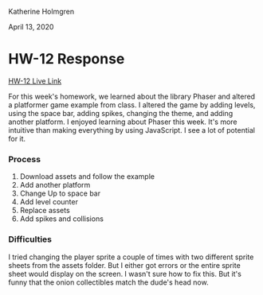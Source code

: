 Katherine Holmgren

April 13, 2020

# HW-12 Response

[HW-12 Live Link](https://katholmgren.github.io/441-work/HW-12)

For this week's homework, we learned about the library Phaser and altered a platformer game example from class. I altered the game by adding levels, using the space bar, adding spikes, changing the theme, and adding another platform. I enjoyed learning about Phaser this week. It's more intuitive than making everything by using JavaScript. I see a lot of potential for it.

### Process

1. Download assets and follow the example
2. Add another platform
3. Change Up to space bar
4. Add level counter
5. Replace assets
6. Add spikes and collisions

### Difficulties

I tried changing the player sprite a couple of times with two different sprite sheets from the assets folder. But I either got errors or the entire sprite sheet would display on the screen. I wasn't sure how to fix this. But it's funny that the onion collectibles match the dude's head now.
